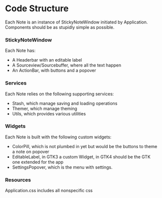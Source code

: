 # Code Structure
Each Note is an instance of StickyNoteWindow initiated by Application.
Components should be as stupidly simple as possible.

### StickyNoteWindow
Each Note has:
 - A Headerbar with an editable label
 - A Sourceview/Sourcebuffer, where all the text happen
 - An ActionBar, with buttons and a popover

### Services
Each Note relies on the following supporting services:
 - Stash, which manage saving and loading operations
 - Themer, which manage theming
 - Utils, which provides various utilities

### Widgets
Each Note is built with the following custom widgets:
 - ColorPill, which is not plumbed in yet but would be the buttons to theme a note on popover
 - EditableLabel, in GTK3 a custom Widget, in GTK4 should be the GTK one extended for the app
 - SettingsPopover, which is the menu with settings.

### Resources
Application.css includes all nonspecific css